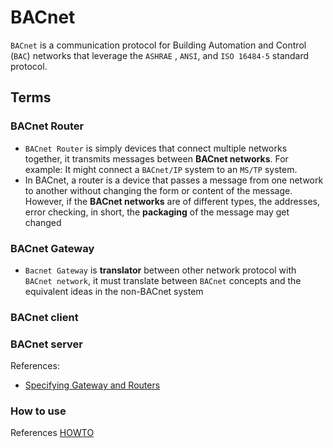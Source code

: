 # BACnet

`BACnet` is a communication protocol for Building Automation and Control (`BAC`) networks that leverage the `ASHRAE`
, `ANSI`, and `ISO 16484-5` standard protocol.

## Terms

### BACnet Router

- `BACnet Router` is simply devices that connect multiple networks together, it transmits messages between **BACnet
  networks**. For example: It might connect a `BACnet/IP` system to an `MS/TP` system.
- In BACnet, a router is a device that passes a message from one network to another without changing the form or content
  of the message. However, if the **BACnet networks** are of different types, the addresses, error checking, in short,
  the **packaging** of the message may get changed

### BACnet Gateway

- `Bacnet Gateway` is **translator** between other network protocol with `BACnet network`, it must translate
  between `BACnet` concepts and the equivalent ideas in the non-BACnet system

### BACnet client

### BACnet server

References:

- [Specifying Gateway and Routers](https://polarsoft.com/Specifying%20Gateways%20and%20Routers.pdf)

### How to use

References [HOWTO](README.md)
